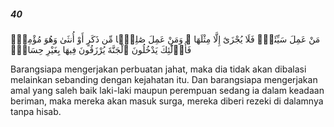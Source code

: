 ##### 40

<span class="ayah">مَنْ عَمِلَ سَيِّئَةًۭ فَلَا يُجْزَىٰٓ إِلَّا مِثْلَهَا ۖ وَمَنْ عَمِلَ صَٰلِحًۭا مِّن ذَكَرٍ أَوْ أُنثَىٰ وَهُوَ مُؤْمِنٌۭ فَأُو۟لَٰٓئِكَ يَدْخُلُونَ ٱلْجَنَّةَ يُرْزَقُونَ فِيهَا بِغَيْرِ حِسَابٍۢ</span>

<span class="ayah_translation">Barangsiapa mengerjakan perbuatan jahat, maka dia tidak akan dibalasi melainkan sebanding dengan kejahatan itu. Dan barangsiapa mengerjakan amal yang saleh baik laki-laki maupun perempuan sedang ia dalam keadaan beriman, maka mereka akan masuk surga, mereka diberi rezeki di dalamnya tanpa hisab.</span>
